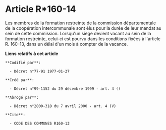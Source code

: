# Article R*160-14

Les membres de la formation restreinte de la commission départementale de la coopération intercommunale sont élus pour la
durée de leur mandat au sein de cette commission. Lorsqu'un siège devient vacant au sein de la formation restreinte, celui-ci
est pourvu dans les conditions fixées à l'article R. 160-13, dans un délai d'un mois à compter de la vacance.

**Liens relatifs à cet article**

	**Codifié par**:

	  - Décret n°77-91 1977-01-27

	**Créé par**:

	  - Décret n°99-1152 du 29 décembre 1999 - art. 4 ()

	**Abrogé par**:

	  - Décret n°2000-318 du 7 avril 2000 - art. 4 (V)

	**Cite**:

	  - CODE DES COMMUNES R160-13
